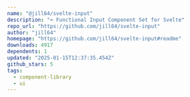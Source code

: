 ```yaml
---
name: "@jill64/svelte-input"
description: "➡️ Functional Input Component Set for Svelte"
repo_url: "https://github.com/jill64/svelte-input"
author: "jill64"
homepage: "https://github.com/jill64/svelte-input#readme"
downloads: 4917
dependents: 1
updated: "2025-01-15T12:37:35.454Z"
github_stars: 5
tags: 
  - component-library
  - ui
---
```

